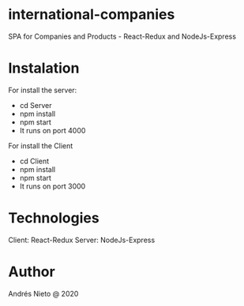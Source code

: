 # international-companies
SPA for Companies and Products - React-Redux and NodeJs-Express


# Instalation
For install the server:
* cd Server
* npm install
* npm start
* It runs on port 4000

For install the Client
* cd Client
* npm install
* npm start
* It runs on port 3000

# Technologies
Client: React-Redux
Server: NodeJs-Express

# Author
Andrés Nieto @ 2020